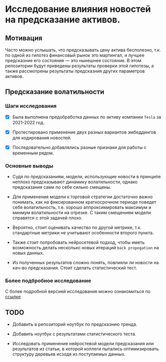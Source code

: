 # Исследование влияния новостей на предсказание активов.

## Мотивация

Часто можно услышать, что предсказывать цену актива бесполезно, т.к. по одной из гипотез финансовый рынок это мартингал, и лучшее предсказние его состояния &mdash; это нынешнее состояние. В этом репозитории будут приведены результаты проверки этой гипотезы, а также рассмотрены результаты предсказния других параметров активов. 

## Предсказание волатильности

### Шаги исследования

- [x] Была выполнена предобработка данных по активу компании `Tesla` за 2021-2022 год.
 
- [x] Протестировано применение двух разных вариантов эмбеддингов для кодирования новостей.

- [x] Последовательно добавлялись разные признаки для работы с временным рядом. 

 
### Основные выводы 

* Судя по предсказаниям, модели, использующие новости в принципе неплохо предсказывают динамику волатильности, однако предсказания сами по себе сильно смещены.

* Для применения модели к торговой стратегии достаточно важно понимать, как на фиксированном краткосрочном периоде поведет себя волатильность, т.е. хорошо аппроксимировать максимум и минмум волатильности  на отрезке. С таким смещением модели справятся с этой задачей плохо.

* Вероятно, стоит оценивать качество по другой метрике, т.к. стандартные метрики не учитывают особенности второго пункта.

* Также стоит попробовать нейросетевой подход, чтобы иметь возможность делать несколько новых итераций `back propogation` на новых данных.

* Из полученных результатов сложно понять, повлияли ли новости на кач-во предсказания. Стоит сделать статистический тест.

### Более подбробное исследование

С более подробной версией исследования можно ознакомиться по [ссылке](https://github.com/VladKozlovskiy/News-influence-on-stock-market/blob/main/Volatility_forecasting.ipynb)


## TODO

* Добавить в репозиторий ноутбук по предсказнию тренда.

* Добавить ноутбук с результатами статистического теста. 

* Исследовать применение нейростевой модели предсказания или результатов из статьи, в которой коллеги пытались оптимизировать структуру деревьев исзодя из поступаемых данных.
